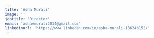 ```yaml
---
title: 'Asha Murali'
image: ''
jobtitle: 'Director'
email: 'ashavmurali2014@gmail.com'
linkedinurl: 'https://www.linkedin.com/in/asha-murali-18624b152/'
---
```

